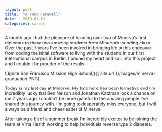```yaml
---
layout: post
title:  "A Fond Farewell"
date:   2019-07-19
categories: career
---
```


A month ago I had the pleasure of handing over two of Minerva’s first diplomas to these two amazing students from Minerva’s founding class. Over the past 7 years I’ve been involved in bringing life to this endeavor from coding the initial software to living with the students in our first international campus in Berlin. I poured my heart and soul into this project and I couldn’t be prouder of the results.

![Ignite San Francisco Mission High School]({{ site.url }}/images/minerva-graduation.PNG)

Today is my last day at Minerva. My time here has been formative and I’m incredibly lucky that Ben Nelson and Jonathan Katzman took a chance on me 7 years ago. I couldn’t be more grateful to the amazing people I’ve shared this journey with. I’m going to desperately miss everyone, but I will always be a friend and cheerleader of Minerva.

After taking a bit of a summer break I’m incredibly excited to be joining the team at Virta Health working to help individuals reverse type 2 diabetes.
